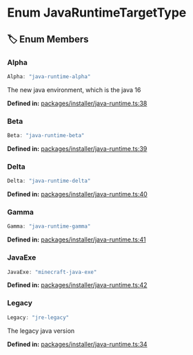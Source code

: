 # Enum JavaRuntimeTargetType

## 🏷️ Enum Members

### Alpha

```ts
Alpha: "java-runtime-alpha"
```
The new java environment, which is the java 16
<p style="font-size: 14px; color: var(--vp-c-text-2)">
<strong>Defined in:</strong> <a href="https://github.com/voxelum/minecraft-launcher-core-node/blob/master/packages/installer/java-runtime.ts#L38" target="_blank" rel="noreferrer">packages/installer/java-runtime.ts:38</a>
</p>


### Beta

```ts
Beta: "java-runtime-beta"
```
<p style="font-size: 14px; color: var(--vp-c-text-2)">
<strong>Defined in:</strong> <a href="https://github.com/voxelum/minecraft-launcher-core-node/blob/master/packages/installer/java-runtime.ts#L39" target="_blank" rel="noreferrer">packages/installer/java-runtime.ts:39</a>
</p>


### Delta

```ts
Delta: "java-runtime-delta"
```
<p style="font-size: 14px; color: var(--vp-c-text-2)">
<strong>Defined in:</strong> <a href="https://github.com/voxelum/minecraft-launcher-core-node/blob/master/packages/installer/java-runtime.ts#L40" target="_blank" rel="noreferrer">packages/installer/java-runtime.ts:40</a>
</p>


### Gamma

```ts
Gamma: "java-runtime-gamma"
```
<p style="font-size: 14px; color: var(--vp-c-text-2)">
<strong>Defined in:</strong> <a href="https://github.com/voxelum/minecraft-launcher-core-node/blob/master/packages/installer/java-runtime.ts#L41" target="_blank" rel="noreferrer">packages/installer/java-runtime.ts:41</a>
</p>


### JavaExe

```ts
JavaExe: "minecraft-java-exe"
```
<p style="font-size: 14px; color: var(--vp-c-text-2)">
<strong>Defined in:</strong> <a href="https://github.com/voxelum/minecraft-launcher-core-node/blob/master/packages/installer/java-runtime.ts#L42" target="_blank" rel="noreferrer">packages/installer/java-runtime.ts:42</a>
</p>


### Legacy

```ts
Legacy: "jre-legacy"
```
The legacy java version
<p style="font-size: 14px; color: var(--vp-c-text-2)">
<strong>Defined in:</strong> <a href="https://github.com/voxelum/minecraft-launcher-core-node/blob/master/packages/installer/java-runtime.ts#L34" target="_blank" rel="noreferrer">packages/installer/java-runtime.ts:34</a>
</p>


